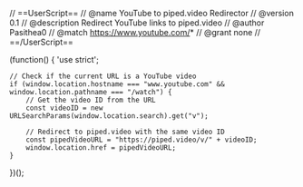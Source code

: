 // ==UserScript==
// @name         YouTube to piped.video Redirector
// @version      0.1
// @description  Redirect YouTube links to piped.video
// @author       Pasithea0
// @match        https://www.youtube.com/*
// @grant        none
// ==/UserScript==

(function() {
    'use strict';

    // Check if the current URL is a YouTube video
    if (window.location.hostname === "www.youtube.com" && window.location.pathname === "/watch") {
        // Get the video ID from the URL
        const videoID = new URLSearchParams(window.location.search).get("v");
        
        // Redirect to piped.video with the same video ID
        const pipedVideoURL = "https://piped.video/v/" + videoID;
        window.location.href = pipedVideoURL;
    }
})();

